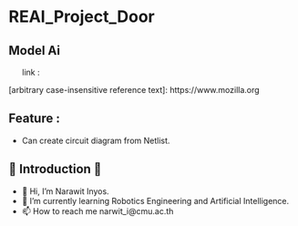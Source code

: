 # REAI_Project_Door
<h2>Model Ai</h2>
<ul>
    link : 
</ul>
[arbitrary case-insensitive reference text]: https://www.mozilla.org
<h2>Feature :</h2>
<ul>
    <li>Can create circuit diagram from Netlist.</li>
</ul>
<h2>👏 Introduction 👏</h2>
<ul>
    <li>👋 Hi, I’m Narawit Inyos.</li>
    <li>🌱 I’m currently learning Robotics Engineering and Artificial Intelligence.</li>
    <li>📫 How to reach me narwit_i@cmu.ac.th</li>
</ul>
